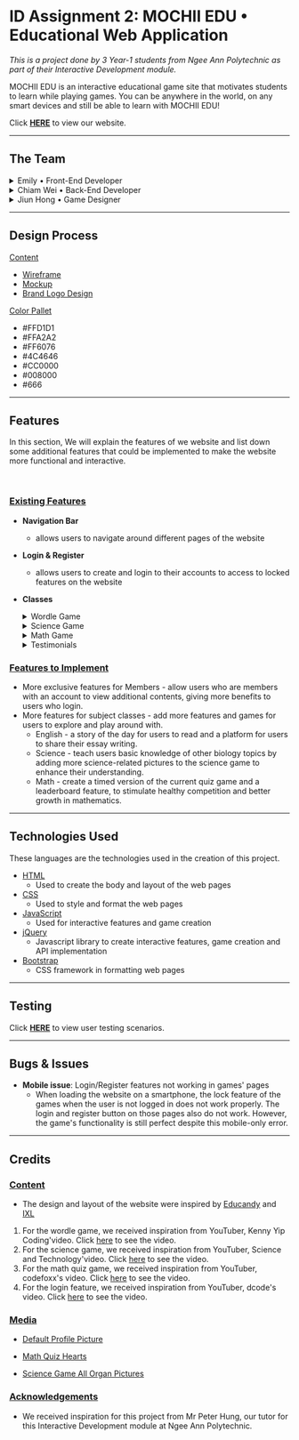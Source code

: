 # **ID Assignment 2: MOCHII EDU • Educational Web Application**

*This is a project done by 3 Year-1 students from Ngee Ann Polytechnic as part of their Interactive Development module.*

MOCHII EDU is an interactive educational game site that motivates students to learn while playing games. You can be anywhere in the world, on any smart devices and still be able to learn with MOCHII EDU!

Click [**HERE**](https://sbboxs.github.io/ID_Assignment-2/) to view our website.

<hr>

## **The Team**
<details>
<summary>Emily • Front-End Developer</summary>

[GitHub](https://github.com/510227383) | [Stack Overflow](https://stackoverflow.com/users/18219125/emily) | [Socials](https://remiinants.carrd.co/)
</details>

<details>
<summary>Chiam Wei • Back-End Developer</summary>

[GitHub](https://github.com/Ubertronian04)

</details>

<details>
<summary>Jiun Hong • Game Designer</summary>

[GitHub](https://github.com/sbboxs) | [Stack Overflow](https://stackoverflow.com/users/18239412/jiun-hong-chia)
</details>

<hr>

## **Design Process**
<ins>Content</ins>
- [Wireframe]()
- [Mockup]()
- [Brand Logo Design]()

<ins>Color Pallet</ins>
- \#FFD1D1
- \#FFA2A2
- \#FF6076
- \#4C4646
- \#CC0000 
- \#008000
- \#666

<hr>

## **Features**
In this section, We will explain the features of we website and list down some additional features that could be implemented to make the website more functional and interactive.

<br>

### <ins>Existing Features</ins>

- **Navigation Bar**
   - allows users to navigate around different pages of the website

- **Login & Register**
   - allows users to create and login to their accounts to access to locked features on the website

- **Classes**
   <details>
   <summary>Wordle Game</summary>

   - allow users to improve on their vocabulary by learning more 5 letter word and its definition through playing.

      <details>
      <summary>read more</summary>

      > The aim of this feature is to allow the user to improve their vocabulary through playing. In wordle, the user are prompted to guess a 5-letter word within 5 tries using hints and clues given with each guess. The definition of the word is also provided if the user is feeling stuck.

      </details>
   </details>

   <details>
   <summary>Science Game</summary>

   - allow users to explore more about different biology topics by playing a game of hangman.

      <details>
      <summary>read more</summary>

      > The aim of this feature is to allow the user to familiarise themselves with different topics in biology. In the science game, the user will be given a picture related to the specific topic. They will have to guess the name of the picture shown and are only allow to make a total of 6 mistakes in a similar style to hangman.
      </details>
   </details>

   <details>
   <summary>Math Game</summary>

   - allow users to enhance their math foundation in the 4 basic operations and train their mental arithmetic skills.

      <details>
      <summary>read more</summary>

      >  The aim of this game is to test the user's understanding of basic mathematics and train their mental arithmetic calculation. In the math game, the user will be given a equation and they have to select the correct answer in order to proceed to the next question. The Math game also has a score system to further enhance the user's experience by showing their progress.
      </details>
   </details>

   <details>
   <summary>Testimonials</summary>

   - requires login to add a testimonial, allow users to see and review our website.

      <details>
      <summary>read more</summary>

      > The testimonial page has a feature that allows the user to rate a class in our website and give their comments on it. This feature will not only allow the user to give their honest opinion but also recommend others to give our website a try. To sum it up, this feature provides a platform for reviews and feedback so that we can make further improvements on issues raised to suit the user's needs.
      </details>
   </details>

### <ins>Features to Implement</ins>

- More exclusive features for Members - allow users who are members with an account to view additional contents, giving more benefits to users who login.
- More features for subject classes - add more features and games for users to explore and play around with.
  - English - a story of the day for users to read and a platform for users to share their essay writing.
  - Science - teach users basic knowledge of other biology topics by adding more science-related pictures to the science game to enhance their understanding.
  - Math - create a timed version of the current quiz game and a leaderboard feature, to stimulate healthy competition and better growth in mathematics.

<hr>

## **Technologies Used**

These languages are the technologies used in the creation of this project.

- [HTML](https://developer.mozilla.org/en-US/docs/Web/HTML)
  - Used to create the body and layout of the web pages
- [CSS](https://developer.mozilla.org/en-US/docs/Web/CSS)
  - Used to style and format the web pages
- [JavaScript](https://developer.mozilla.org/en-US/docs/Web/JavaScript)
  - Used for interactive features and game creation
- [jQuery](https://jquery.com/)
  - Javascript library to create interactive features, game creation and API implementation
- [Bootstrap](https://getbootstrap.com/docs/5.1/getting-started/introduction/)
  - CSS framework in formatting web pages

<hr>

## **Testing**

Click [**HERE**](USER_TESTING.md) to view user testing scenarios.

<hr>

## **Bugs & Issues**

- **Mobile issue**: Login/Register features not working in games' pages
  - When loading the website on a smartphone, the lock feature of the games when the user is not logged in does not work properly. The login and register button on those pages also do not work. However, the game's functionality is still perfect despite this mobile-only error.

<hr>

## **Credits**

### <ins>Content</ins>

- The design and layout of the website were inspired by [Educandy](https://www.educandy.com/) and [IXL](https://sg.ixl.com/)

1. For the wordle game, we received inspiration from YouTuber, Kenny Yip Coding'video. Click [here](https://www.youtube.com/watch?v=ckjRsPaWHX8) to see the video.
2. For the science game, we received inspiration from YouTuber, Science and Technology'video. Click [here](https://www.youtube.com/watch?v=dgvyE1sJS3Y###) to see the video.
3. For the math quiz game, we received inspiration from YouTuber, codefoxx's video. Click [here](https://www.youtube.com/watch?v=Uw9wc5wm_mw&t=524s&ab_channel=codefoxx) to see the video.
4. For the login feature, we received inspiration from YouTuber, dcode's video. Click [here](https://www.youtube.com/watch?v=3GsKEtBcGTk) to see the video.

### <ins>Media</ins>

- [Default Profile Picture](https://www.vectorstock.com/royalty-free-vector/default-avatar-profile-icon-vector-39013212)

- [Math Quiz Hearts](http://clipart-library.com/vector-heart.html)


- [Science Game All Organ Pictures](https://www.iconfinder.com/iconsets/internal-organs-icon-set)

### <ins>Acknowledgements</ins>

- We received inspiration for this project from Mr Peter Hung, our tutor for this Interactive Development module at Ngee Ann Polytechnic.